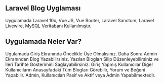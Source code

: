 
## Laravel Blog Uyglaması

Uygulamada Laravel 10x, Vue JS, Vue Router, Laravel Sanctum, Laravel Livewire, MySQL Veritabanı Kullanılmıştır.



## Uygulamada Neler Var?

Ugulamada Giriş Ekranında Öncelikle Üye Olmalısınız. Daha Sonra Admin Ekranından Blog Yazabilirsiniz. 
Yazılan Blogları Silip Düzenleyebilirsiniz ve İleri Tarihte Gösterimini Sağlayabilirsiniz.
Giriş Yapmış Kullanıcılar Diğer Kullanıcıların Anasayfadaki Tüm Blogları Görebilir, Yorum ve Beğeni Yapabilir.
Admin, Kullanıcıları Pasif ve Aktif veya Admin Yapabilmektedir. 









